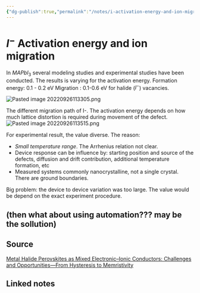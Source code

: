```yaml
---
{"dg-publish":true,"permalink":"/notes/i-activation-energy-and-ion-migration/","tags":["research, compiled"]}
---
```



# $I^-$ Activation energy and  ion migration

In $MAPbI_3$ several modeling studies and experimental studies have been conducted. The results is varying for the activation energy.
Formation energy: 0.1 - 0.2 eV
Migration : 0.1-0.6 eV for halide ($I^-$) vacancies. 

![Pasted image 20220926113305.png](/img/user/Attachments/Pasted%20image%2020220926113305.png)

The different migration path of I-.
The activation energy depends on how much lattice distortion is required during movement of the defect. 
![Pasted image 20220926113515.png](/img/user/Attachments/Pasted%20image%2020220926113515.png)

For experimental result, the value diverse. The reason:
- *Small temperature range*. The Arrhenius relation not clear.
- Device response can be influence by: starting position and source of the defects, diffusion and drift contribution, additional temperature formation, etc
- Measured systems commonly nanocrystalline, not a single crystal. There are ground boundaries.

Big problem:
the device to device variation was too large. The value would be depend on the exact experiment procedure.

(then what about using automation??? may be the sollution)
- 

## Source
[Metal Halide Perovskites as Mixed Electronic–Ionic Conductors: Challenges and Opportunities—From Hysteresis to Memristivity](zotero://select/items/@tressMetalHalidePerovskites2017)

## Linked notes
